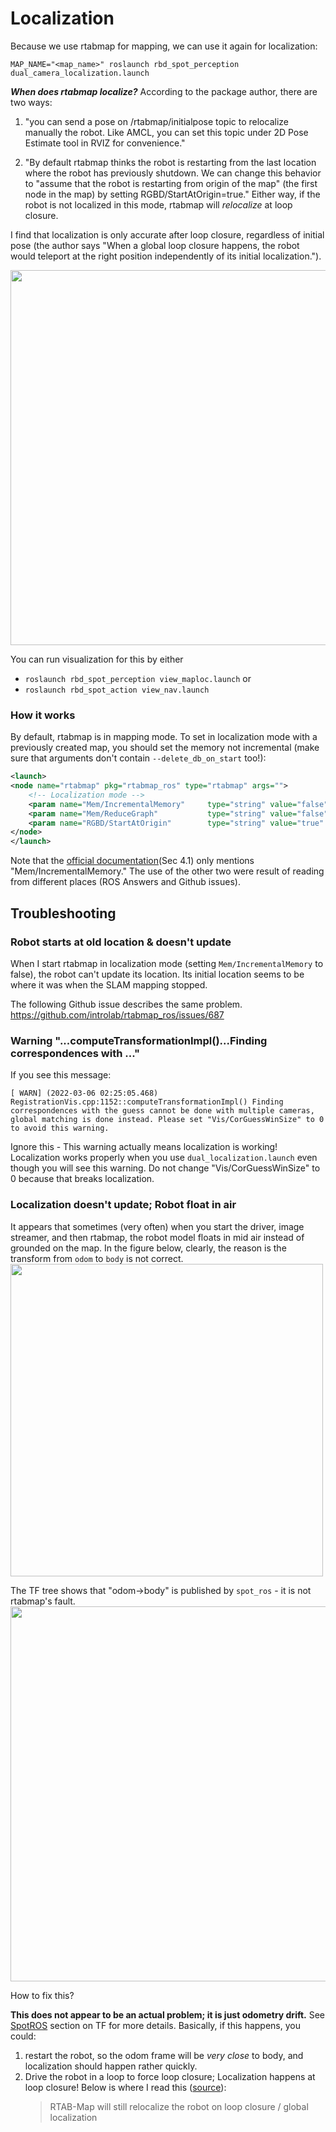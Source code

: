 # Localization

Because we use rtabmap for mapping, we can use it again
for localization:
```
MAP_NAME="<map_name>" roslaunch rbd_spot_perception dual_camera_localization.launch
```

**_When does rtabmap localize?_** According to the package author, there are two ways:
1. "you can send a pose on /rtabmap/initialpose topic to relocalize manually the robot. Like AMCL, you can set this topic under 2D Pose Estimate tool in RVIZ for convenience."

2. "By default rtabmap thinks the robot is restarting from the last location where the robot has previously shutdown. We can change this behavior to "assume that the robot is restarting from origin of the map" (the first node in the map) by setting RGBD/StartAtOrigin=true." Either way, if the robot is not localized in this mode, rtabmap will _relocalize_ at loop closure.

I find that localization is only accurate after loop closure, regardless of initial pose (the author says "When a global loop closure happens, the robot would teleport at the right position independently of its initial localization.").

<img src="https://user-images.githubusercontent.com/7720184/156906850-4631453c-fe3f-499f-ae08-5c64e1c6e7c9.png" width="600px"/>


You can run visualization for this by either
- `roslaunch rbd_spot_perception view_maploc.launch`  or
- `roslaunch rbd_spot_action view_nav.launch`


### How it works
By default, rtabmap is in mapping mode.
To set in localization mode with a previously created map, you should set the memory not incremental (make sure that arguments don't contain `--delete_db_on_start` too!):
```xml
<launch>
<node name="rtabmap" pkg="rtabmap_ros" type="rtabmap" args="">
    <!-- Localization mode -->
    <param name="Mem/IncrementalMemory"     type="string" value="false"  if="$(arg localization_mode)"/>
    <param name="Mem/ReduceGraph"           type="string" value="false"  if="$(arg localization_mode)"/>
    <param name="RGBD/StartAtOrigin"        type="string" value="true"   if="$(arg localization_mode)"/>
</node>
</launch>
```
Note that the [official documentation](http://wiki.ros.org/rtabmap_ros)(Sec 4.1) only mentions "Mem/IncrementalMemory." The use of the other two were result of reading from different places (ROS Answers and Github issues).


## Troubleshooting

### Robot starts at old location & doesn't update
When I start rtabmap in localization mode (setting `Mem/IncrementalMemory` to false),
the robot can't update its location. Its initial location seems to be where it was
when the SLAM mapping stopped.

The following Github issue describes the same problem.
https://github.com/introlab/rtabmap_ros/issues/687


### Warning "...computeTransformationImpl()...Finding correspondences with ..."
If you see this message:
```
[ WARN] (2022-03-06 02:25:05.468) RegistrationVis.cpp:1152::computeTransformationImpl() Finding correspondences with the guess cannot be done with multiple cameras, global matching is done instead. Please set "Vis/CorGuessWinSize" to 0 to avoid this warning.
```

Ignore this - This warning actually means localization is working!
Localization works properly when you
use `dual_localization.launch` even though you will
see this warning. Do not change "Vis/CorGuessWinSize" to 0
because that breaks localization.



### Localization doesn't update; Robot float in air

It appears that sometimes (very often) when you start the driver, image streamer, and then rtabmap, the robot model floats in mid air instead of
grounded on the map. In the figure below, clearly, the reason is the transform from `odom` to `body` is not correct.
<img src="https://user-images.githubusercontent.com/7720184/156898718-7375ef2c-80a3-4c1a-9157-92f852a0bf4a.png" width="500px"/>

The TF tree shows that "odom->body" is published by `spot_ros` - it is not rtabmap's fault.
<img src="https://user-images.githubusercontent.com/7720184/156898698-62eb8994-02d4-410e-a896-c08f01b5c755.png" width="600px"/>

How to fix this?

**This does not appear to be an actual problem; it is just odometry drift.** See [SpotROS](../SpotROS.md) section on TF for more details.
Basically, if this happens, you could:
1. restart the robot, so the odom frame will be _very close_ to body, and localization should happen rather quickly.
2. Drive the robot in a loop to force loop closure; Localization happens at loop closure!  Below is where I read this ([source](https://answers.ros.org/question/302694/rtabmap-localization/)):
    >RTAB-Map will still relocalize the robot on loop closure / global localization
